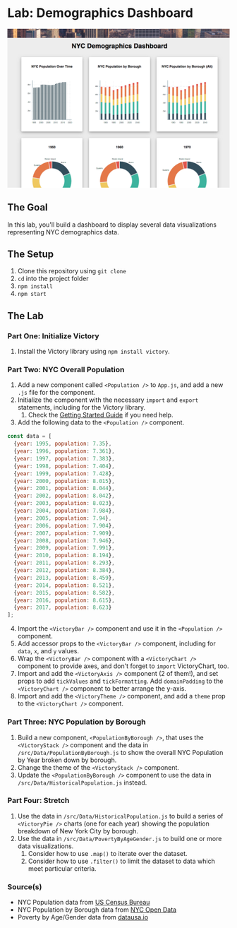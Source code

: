 # Lab: Demographics Dashboard

![NYC Demographics Dashboard](./nyc-demographics-dashboard.png)

## The Goal

In this lab, you'll build a dashboard to display several data visualizations representing NYC demographics data.

## The Setup

1. Clone this repository using `git clone`
2. `cd` into the project folder
3. `npm install`
4. `npm start`

## The Lab

### Part One: Initialize Victory

1. Install the Victory library using `npm install victory`.

### Part Two: NYC Overall Population

1. Add a new component called `<Population />` to `App.js`, and add a new `.js` file for the component.
2. Initialize the component with the necessary `import` and `export` statements, including for the Victory library.
   1. Check the [Getting Started Guide](https://formidable.com/open-source/victory/docs) if you need help.
3. Add the following data to the `<Population />` component. 

```javascript
const data = [
  {year: 1995, population: 7.35},
  {year: 1996, population: 7.361},
  {year: 1997, population: 7.383},
  {year: 1998, population: 7.404},
  {year: 1999, population: 7.428},
  {year: 2000, population: 8.015},
  {year: 2001, population: 8.044},
  {year: 2002, population: 8.042},
  {year: 2003, population: 8.023},
  {year: 2004, population: 7.984},
  {year: 2005, population: 7.94},
  {year: 2006, population: 7.904},
  {year: 2007, population: 7.909},
  {year: 2008, population: 7.946},
  {year: 2009, population: 7.991},
  {year: 2010, population: 8.194},
  {year: 2011, population: 8.293},
  {year: 2012, population: 8.384},
  {year: 2013, population: 8.459},
  {year: 2014, population: 8.521},
  {year: 2015, population: 8.582},
  {year: 2016, population: 8.615},
  {year: 2017, population: 8.623}
];
```

4. Import the `<VictoryBar />` component and use it in the `<Population />` component.
5. Add accessor props to the `<VictoryBar />` component, including for `data`, `x`, and `y` values.
6. Wrap the `<VictoryBar />` component with a `<VictoryChart />` component to provide axes, and don't forget to `import` VictoryChart, too.
7. Import and add the `<VictoryAxis />` component (2 of them!), and set props to add `tickValues` and `tickFormatting`. Add `domainPadding` to the `<VictoryChart />` component to better arrange the y-axis.
8. Import and add the `<VictoryTheme />` component, and add a `theme` prop to the `<VictoryChart />` component.

### Part Three: NYC Population by Borough

1. Build a new component, `<PopulationByBorough />`, that uses the `<VictoryStack />` component and the data in `/src/Data/PopulationByBorough.js` to show the overall NYC Population by Year broken down by borough.
2. Change the theme of the `<VictoryStack />` component.
3. Update the `<PopulationByBorough />` component to use the data in `/src/Data/HistoricalPopulation.js` instead.

### Part Four: Stretch
1. Use the data in `/src/Data/HistoricalPopulation.js` to build a series of `<VictoryPie />` charts (one for each year) showing the population breakdown of New York City by borough.
2. Use the data in `/src/Data/PovertyByAgeGender.js` to build one or more data visualizations.
   1. Consider how to use `.map()` to iterate over the dataset.
   2. Consider how to use `.filter()` to limit the dataset to data which meet particular criteria.

### Source(s)
- NYC Population data from [US Census Bureau](https://www.census.gov/glossary/#term_Populationestimates)
- NYC Population by Borough data from [NYC Open Data](https://data.cityofnewyork.us/City-Government/New-York-City-Population-by-Borough-1950-2040/xywu-7bv9)
- Poverty by Age/Gender data from [datausa.io](https://datausa.io/profile/geo/new-york-ny)